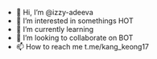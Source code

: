- 👋 Hi, I’m @izzy-adeeva
- 👀 I’m interested in somethings HOT
- 🌱 I’m currently learning
- 💞️ I’m looking to collaborate on BOT
- 📫 How to reach me t.me/kang_keong17

<!---
izzy-adeeva/izzy-adeeva is a ✨ special ✨ repository because its `README.md` (this file) appears on your GitHub profile.
You can click the Preview link to take a look at your changes.
--->

